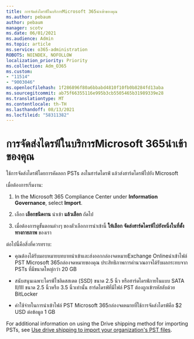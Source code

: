 ```yaml
---
title: การจัดส่งไดรฟ์ในบริการMicrosoft 365นําเข้าของคุณ
ms.author: pebaum
author: pebaum
manager: scotv
ms.date: 06/01/2021
ms.audience: Admin
ms.topic: article
ms.service: o365-administration
ROBOTS: NOINDEX, NOFOLLOW
localization_priority: Priority
ms.collection: Adm_O365
ms.custom:
- "11514"
- "9003046"
ms.openlocfilehash: 1f286896f80a6bbabd4810f10fb0b8284fd13aba
ms.sourcegitcommit: ab75f66355116e995b3cb5505465b31989339e28
ms.translationtype: MT
ms.contentlocale: th-TH
ms.lasthandoff: 08/13/2021
ms.locfileid: "58311382"
---
```

# <a name="drive-shipping-in-the-microsoft-365-import-service"></a>การจัดส่งไดรฟ์ในบริการMicrosoft 365นําเข้าของคุณ

ใช้การจัดส่งไดรฟ์โดยการคัดลอก PSTs ลงในฮาร์ดไดรฟ์ แล้วส่งฮาร์ดไดรฟ์ไปยัง Microsoft

เมื่อต้องการเริ่มงาน:

1. In the Microsoft 365 Compliance Center under **Information Governance**, select **Import**.

1. เลือก **เลือกชนิดงาน** นําเข้า **แล้วเลือก** ถัดไป

1. เมื่อต้องการดูขั้นตอนต่างๆ ของตัวเลือกการนําเข้านี้ **ให้เลือก จัดส่งฮาร์ดไดรฟ์ไปยังหนึ่งในที่ตั้งทางกายภาพ** ของเรา

ต่อไปนี้คือสิ่งที่ควรทราบ:

- คุณต้องได้รับมอบหมายบทบาทนําเข้าและส่งออกกล่องจดหมายExchange Onlineนําเข้าไฟล์ PST Microsoft 365กล่องจดหมายของคุณ
ประสิทธิภาพการคํานวณอาจได้รับผลกระทบจาก PSTs ที่มีขนาดใหญ่กว่า 20 GB

- สนับสนุนเฉพาะไดรฟ์โซลิดสสเตต (SSD) ขนาด 2.5 นิ้ว หรือฮาร์ดไดรฟ์ภายในแบบ SATA II/III ขนาด 2.5 นิ้วหรือ 3.5 นิ้วเท่านั้น
ฮาร์ดไดรฟ์ที่มีไฟล์ PST ต้องถูกเข้ารหัสลับด้วย BitLocker

- ค่าใช้จ่ายในการนําเข้าไฟล์ PST Microsoft 365กล่องจดหมายที่ใช้การจัดส่งไดรฟ์คือ $2 USD ต่อข้อมูล 1 GB

For additional information on using the Drive shipping method for importing PSTs, see [Use drive shipping to import your organization's PST files](https://docs.microsoft.com/microsoft-365/compliance/use-drive-shipping-to-import-pst-files-to-office-365).